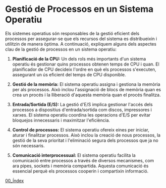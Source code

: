 # Gestió de Processos en un Sistema Operatiu
Els sistemes operatius són responsables de la gestió eficient dels processos per assegurar-se que els recursos del sistema es distribueixin i utilitzin de manera òptima. A continuació, expliquem alguns dels aspectes clau de la gestió de processos en un sistema operatiu:

1. **Planificació de la CPU:** Un dels rols més importants d'un sistema operatiu és gestionar quins processos obtenen temps de CPU i quan. El planificador de CPU decideix l'ordre en què els processos s'executen, assegurant un ús eficient del temps de CPU disponible.

2. **Gestió de la memòria:** El sistema operatiu assigna i gestiona la memòria per als processos. Això inclou l'assignació de blocs de memòria quan es crea un procés i la lliberació d'aquesta memòria quan el procés finalitza.

3. **Entrada/Sortida (E/S):** La gestió d'E/S implica gestionar l'accés dels processos a dispositius d'entrada/sortida com discos, impressores i xarxes. El sistema operatiu coordina les operacions d'E/S per evitar bloquejos innecessaris i maximitzar l'eficiència.

4. **Control de processos:** El sistema operatiu ofereix eines per iniciar, aturar i finalitzar processos. Això inclou la creació de nous processos, la gestió de la seva prioritat i l'eliminació segura dels processos que ja no són necessaris.

5. **Comunicació interprocessual:** El sistema operatiu facilita la comunicació entre processos a través de diversos mecanismes, com ara pipes, sockets i memòria compartida. Aquesta comunicació és essencial perquè els processos cooperin i compartixin informació.

[00_Índex](00_Index.md)